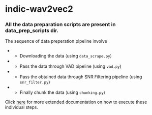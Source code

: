 # indic-wav2vec2

### All the data preparation scripts are present in data_prep_scripts dir. 
The sequence of data preperation pipeline involve
- - Downloading the data (using ```data_scrape.py```)
- - Pass the data through VAD pipeline (using ```vad.py```)
- - Pass the obtained data through SNR Filtering pipeline (using ```snr_filter.py```)
- - Finally chunk the data (using ```chunking.py```)

Click [here](https://github.com/AI4Bharat/indic-wav2vec2/tree/main/data_prep_scripts) for more extended documentation on how to execute these individual steps.
